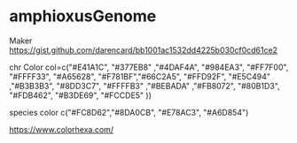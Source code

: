 # amphioxusGenome

Maker
https://gist.github.com/darencard/bb1001ac1532dd4225b030cf0cd61ce2


chr Color
col=c("#E41A1C", "#377EB8" ,"#4DAF4A", "#984EA3", "#FF7F00", "#FFFF33", "#A65628", "#F781BF","#66C2A5", "#FFD92F", "#E5C494" ,"#B3B3B3", "#8DD3C7", "#FFFFB3" ,"#BEBADA" ,"#FB8072", "#80B1D3", "#FDB462", "#B3DE69", "#FCCDE5" ))

species color
c("#FC8D62","#8DA0CB", "#E78AC3", "#A6D854")

https://www.colorhexa.com/
